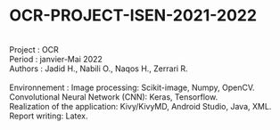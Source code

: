 # OCR-PROJECT-ISEN-2021-2022
</br>
Project       : OCR</br>
Period        : janvier-Mai 2022</br>
Authors       : Jadid H., Nabili O., Naqos H., Zerrari R.</br>
</br>
Environnement : Image processing: Scikit-image, Numpy, OpenCV.</br>
                Convolutional Neural Network (CNN): Keras, Tensorflow.</br>
                Realization of the application: Kivy/KivyMD, Android Studio, Java, XML.</br>
                Report writing: Latex.</br>
</br>

